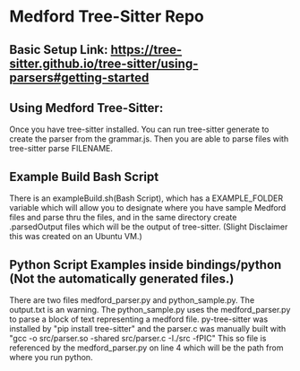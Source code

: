 # Medford Tree-Sitter Repo
## Basic Setup Link: https://tree-sitter.github.io/tree-sitter/using-parsers#getting-started
## Using Medford Tree-Sitter: 
Once you have tree-sitter installed. You can run tree-sitter generate to create the parser from the grammar.js. Then you are able to parse files with tree-sitter parse FILENAME. 
## Example Build Bash Script
There is an exampleBuild.sh(Bash Script), which has a EXAMPLE_FOLDER variable which will allow you to designate where you have sample Medford files and parse thru the files, and in the same directory create .parsedOutput files which will be the output of tree-sitter. (Slight Disclaimer this was created on an Ubuntu VM.)
## Python Script Examples inside bindings/python (Not the automatically generated files.)
There are two files medford_parser.py and python_sample.py. The output.txt is an warning. The python_sample.py uses the medford_parser.py to parse a block of text representing a medford file. py-tree-sitter was installed by "pip install tree-sitter" and the parser.c was manually built with "gcc -o src/parser.so -shared src/parser.c -I./src -fPIC" This so file is referenced by the medford_parser.py on line 4 which will be the path from where you run python. 